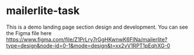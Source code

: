 # mailerlite-task
 This is a demo landing page section design and development. You can see the Figma file here https://www.figma.com/file/Z1PrLry7rGgHKwnwK6FlNa/mailerlite?type=design&node-id=0-1&mode=design&t=xx2vV1RPT1pEqhXG-0
